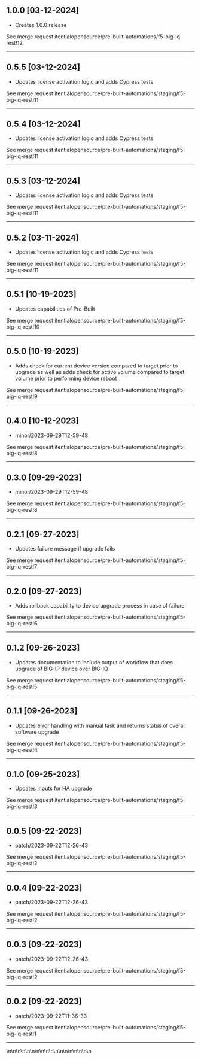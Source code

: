 
## 1.0.0 [03-12-2024]

* Creates 1.0.0 release

See merge request itentialopensource/pre-built-automations/f5-big-iq-rest!12

---

## 0.5.5 [03-12-2024]

* Updates license activation logic and adds Cypress tests

See merge request itentialopensource/pre-built-automations/staging/f5-big-iq-rest!11

---

## 0.5.4 [03-12-2024]

* Updates license activation logic and adds Cypress tests

See merge request itentialopensource/pre-built-automations/staging/f5-big-iq-rest!11

---

## 0.5.3 [03-12-2024]

* Updates license activation logic and adds Cypress tests

See merge request itentialopensource/pre-built-automations/staging/f5-big-iq-rest!11

---

## 0.5.2 [03-11-2024]

* Updates license activation logic and adds Cypress tests

See merge request itentialopensource/pre-built-automations/staging/f5-big-iq-rest!11

---

## 0.5.1 [10-19-2023]

* Updates capabilities of Pre-Built

See merge request itentialopensource/pre-built-automations/staging/f5-big-iq-rest!10

---

## 0.5.0 [10-19-2023]

* Adds check for current device version compared to target prior to upgrade as well as adds check for active volume compared to target volume prior to performing device reboot

See merge request itentialopensource/pre-built-automations/staging/f5-big-iq-rest!9

---

## 0.4.0 [10-12-2023]

* minor/2023-09-29T12-59-48

See merge request itentialopensource/pre-built-automations/staging/f5-big-iq-rest!8

---

## 0.3.0 [09-29-2023]

* minor/2023-09-29T12-59-48

See merge request itentialopensource/pre-built-automations/staging/f5-big-iq-rest!8

---

## 0.2.1 [09-27-2023]

* Updates failure message if upgrade fails

See merge request itentialopensource/pre-built-automations/staging/f5-big-iq-rest!7

---

## 0.2.0 [09-27-2023]

* Adds rollback capability to device upgrade process in case of failure

See merge request itentialopensource/pre-built-automations/staging/f5-big-iq-rest!6

---

## 0.1.2 [09-26-2023]

* Updates documentation to include output of workflow that does upgrade of BIG-IP device over BIG-IQ

See merge request itentialopensource/pre-built-automations/staging/f5-big-iq-rest!5

---

## 0.1.1 [09-26-2023]

* Updates error handling with manual task and returns status of overall software upgrade

See merge request itentialopensource/pre-built-automations/staging/f5-big-iq-rest!4

---

## 0.1.0 [09-25-2023]

* Updates inputs for HA upgrade

See merge request itentialopensource/pre-built-automations/staging/f5-big-iq-rest!3

---

## 0.0.5 [09-22-2023]

* patch/2023-09-22T12-26-43

See merge request itentialopensource/pre-built-automations/staging/f5-big-iq-rest!2

---

## 0.0.4 [09-22-2023]

* patch/2023-09-22T12-26-43

See merge request itentialopensource/pre-built-automations/staging/f5-big-iq-rest!2

---

## 0.0.3 [09-22-2023]

* patch/2023-09-22T12-26-43

See merge request itentialopensource/pre-built-automations/staging/f5-big-iq-rest!2

---

## 0.0.2 [09-22-2023]

* patch/2023-09-22T11-36-33

See merge request itentialopensource/pre-built-automations/staging/f5-big-iq-rest!1

---
\n\n\n\n\n\n\n\n\n\n\n\n\n\n\n\n\n\n
